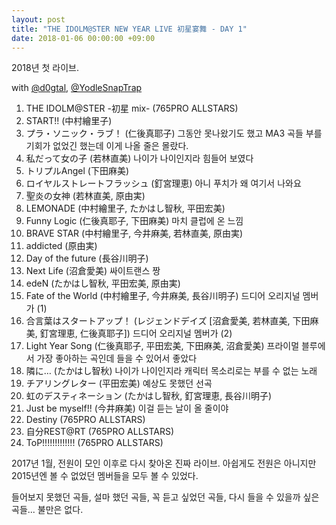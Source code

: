 ```yaml
---
layout: post
title: "THE IDOLM@STER NEW YEAR LIVE 初星宴舞 - DAY 1"
date: 2018-01-06 00:00:00 +09:00
---
```


2018년 첫 라이브.

with [@d0gtal](https://twitter.com/d0gtal/), [@YodleSnapTrap](https://twitter.com/YodleSnapTrap)

1.  THE IDOLM@STER -初星 mix- (765PRO ALLSTARS)
2.  START!! (中村繪里子)
3.  プラ・ソニック・ラブ！ (仁後真耶子)
    그동안 못나왔기도 했고 MA3 곡들 부를 기회가 없었긴 했는데 이게 나올 줄은 몰랐다.
4.  私だって女の子 (若林直美)
    나이가 나이인지라 힘들어 보였다
5.  トリプルAngel (下田麻美)
6.  ロイヤルストレートフラッシュ (釘宮理恵)
    아니 푸치가 왜 여기서 나와요
7.  聖炎の女神 (若林直美, 原由実)
8.  LEMONADE (中村繪里子, たかはし智秋, 平田宏美)
9.  Funny Logic (仁後真耶子, 下田麻美)
    마치 클럽에 온 느낌
10. BRAVE STAR (中村繪里子, 今井麻美, 若林直美, 原由実)
11. addicted (原由実)
12. Day of the future (長谷川明子)
13. Next Life (沼倉愛美)
    싸이트랜스 짱
14. edeN (たかはし智秋, 平田宏美, 原由実)
15. Fate of the World (中村繪里子, 今井麻美, 長谷川明子)
    드디어 오리지널 멤버가 (1)
16. 合言葉はスタートアップ！ (レジェンドデイズ [沼倉愛美, 若林直美, 下田麻美, 釘宮理恵, 仁後真耶子])
    드디어 오리지널 멤버가 (2)
17. Light Year Song (仁後真耶子, 平田宏美, 下田麻美, 沼倉愛美)
    프라이멀 블루에서 가장 좋아하는 곡인데 들을 수 있어서 좋았다
18. 隣に… (たかはし智秋)
    나이가 나이인지라 캐릭터 목소리로는 부를 수 없는 노래
19. チアリングレター (平田宏美)
    예상도 못했던 선곡
20. 虹のデスティネーション (たかはし智秋, 釘宮理恵, 長谷川明子)
21. Just be myself!! (今井麻美)
    이걸 듣는 날이 올 줄이야
22. Destiny (765PRO ALLSTARS)
23. 自分REST@RT (765PRO ALLSTARS)
24. ToP!!!!!!!!!!!!! (765PRO ALLSTARS)

2017년 1월, 전원이 모인 이후로 다시 찾아온 진짜 라이브. 아쉽게도 전원은 아니지만 2015년엔 볼 수 없었던 멤버들을 모두 볼 수 있었다.

들어보지 못했던 곡들, 설마 했던 곡들, 꼭 듣고 싶었던 곡들, 다시 들을 수 있을까 싶은 곡들...
불만은 없다.
